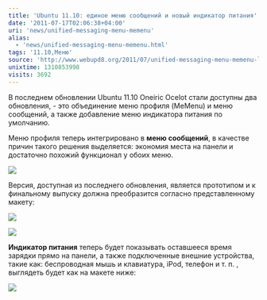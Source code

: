 ```yaml
---
title: 'Ubuntu 11.10: единое меню сообщений и новый индикатор питания'
date: '2011-07-17T02:06:38+04:00'
uri: 'news/unified-messaging-menu-memenu'
alias: 
  - 'news/unified-messaging-menu-memenu.html'
tags: '11.10,Меню'
source: 'http://www.webupd8.org/2011/07/unified-messaging-menu-memenu-lands-in.html'
unixtime: 1310853998
visits: 3692
---
```

В последнем обновлении Ubuntu 11.10 Oneiric Ocelot стали доступны два обновления, - это объединение меню профиля (MeMenu) и меню сообщений, а также добавление меню индикатора питания по умолчанию.

Меню профиля теперь интегрировано в **меню сообщений**, в качестве причин такого решения выделяется: экономия места на панели и достаточно похожий функционал у обоих меню.

[![](img/2011/07/17/02-00/messaging-menu-1-5943941145-o.jpg)](img/2011/07/17/02-00/messaging-menu-1-5943941145-o.jpg)

Версия, доступная из последнего обновления, является прототипом и к финальному выпуску должна преобразится согласно представленному макету:

[![](img/2011/07/17/02-00/messaging-menu-5944495384-o.jpg)](img/2011/07/17/02-00/messaging-menu-5944495384-o.jpg)

[![](img/2011/07/17/02-00/power-menu-1-5944495828-o.jpg)](img/2011/07/17/02-00/power-menu-1-5944495828-o.jpg)

**Индикатор питания** теперь будет показывать оставшееся время зарядки прямо на панели, а также подключенные внешние устройства, такие как: беспроводная мышь и клавиатура, iPod, телефон и т. п. , выглядеть будет как на макете ниже:

[![](img/2011/07/17/02-00/power-menu-5943941611-o.jpg)](img/2011/07/17/02-00/power-menu-5943941611-o.jpg)
